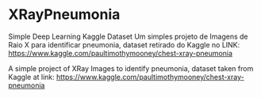 # XRayPneumonia
Simple Deep Learning Kaggle Dataset
Um simples projeto de Imagens de Raio X para identificar pneumonia, dataset retirado do Kaggle no LINK: https://www.kaggle.com/paultimothymooney/chest-xray-pneumonia

A simple project of XRay Images to identify pneumonia, dataset taken from Kaggle at link: https://www.kaggle.com/paultimothymooney/chest-xray-pneumonia
